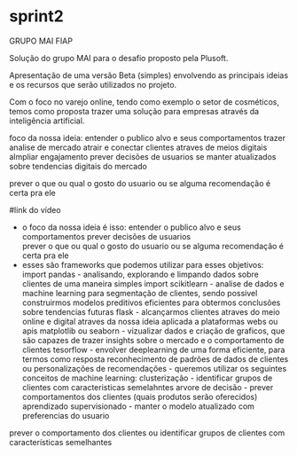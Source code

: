 # sprint2
GRUPO MAI
FIAP

Solução do grupo MAI para o desafio proposto pela Plusoft.

Apresentação de uma versão Beta (simples) envolvendo as principais ideias e os recursos que serão
utilizados no projeto.

Com o foco no varejo online, tendo como exemplo o setor de cosméticos, temos como proposta trazer uma solução para empresas     através da inteligência artificial.

foco da nossa ideia: 
entender o publico alvo e seus comportamentos 
trazer analise de mercado 
atrair e conectar clientes atraves de meios digitais 
almpliar engajamento
prever decisões de usuarios 
se manter atualizados sobre tendencias digitais do mercado 

prever o que ou qual o gosto do usuario ou se alguma recomendação é certa pra ele 

#link do vídeo 



- o foco da nossa ideia é isso:
entender o publico alvo e seus comportamentos 
prever decisões de usuarios                                                                         
prever o que ou qual o gosto do usuario ou se alguma recomendação é certa pra ele                                                                                                
- esses são frameworks que podemos utilizar para esses objetivos:
import pandas - analisando, explorando e limpando dados sobre clientes de uma maneira simples 
import scikitlearn - analise de dados e machine learning para segmentação de clientes, sendo possivel construirmos modelos
preditivos eficientes para obtermos conclusões sobre tendencias futuras 
flask - alcançarmos clientes atraves do meio online e digital atraves da nossa ideia aplicada a plataformas webs ou apis
matplotlib ou seaborn - vizualizar dados e criação de graficos, que são capazes de trazer insights sobre o mercado e o comportamento de clientes 
tesorflow - envolver deeplearning de uma forma eficiente, para termos como resposta reconhecimento de padrões de dados de clientes ou personalizações de recomendações                                                                                - queremos utilizar os seguintes conceitos de machine learning:
clusterização - identificar grupos de clientes com caracteristicas semelahntes
arvore de decisão - prever comportamentos dos clientes (quais produtos serão oferecidos)
aprendizado supervisionado - manter o modelo atualizado com preferencias do usuario 



prever o comportamento dos clientes ou identificar grupos de clientes com características semelhantes


